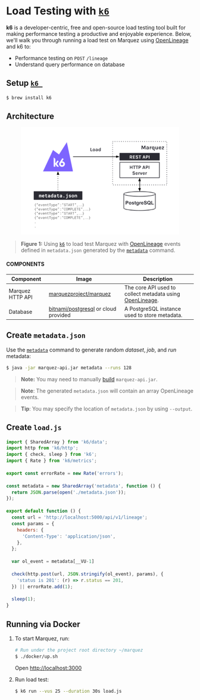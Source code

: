 # Load Testing with [`k6`](https://k6.io)

**k6** is a developer-centric, free and open-source load testing tool built for making performance testing a productive and enjoyable experience. Below, we'll walk you through running a load test on Marquez using [OpenLineage](https://github.com/OpenLineage/OpenLineage) and k6 to:

* Performance testing on `POST` `/lineage`
* Understand query performance on database

## Setup [`k6 `](https://k6.io)

```bash
$ brew install k6
```

## Architecture

<figure align="center">
  <img src="./load-testing-architecture.png">
</figure>

> **Figure 1:** Using [`k6`](https://k6.io) to load test Marquez with [OpenLineage](https://github.com/OpenLineage/OpenLineage) events defined in `metadata.json` generated by the [`metadata`](https://github.com/MarquezProject/marquez/blob/main/api/src/main/java/marquez/cli/MetadataCommand.java) command.

#### COMPONENTS

| Component        | Image                                                                               | Description                                                                                                            |
|------------------|-------------------------------------------------------------------------------------|------------------------------------------------------------------------------------------------------------------------|
| Marquez HTTP API | [marquezproject/marquez](https://hub.docker.com/r/marquezproject/marquez)           | The core API used to collect metadata using [OpenLineage](https://openlineage.io).                                     |
| Database         | [bitnami/postgresql](https://hub.docker.com/r/bitnami/postgresql) or cloud provided | A PostgreSQL instance used to store metadata.                                                                          |


## Create `metadata.json`

Use the [`metadata`](https://github.com/MarquezProject/marquez/blob/main/api/src/main/java/marquez/cli/MetadataCommand.java) command to generate random _dataset_, _job_, and _run_ metadata:

```bash
$ java -jar marquez-api.jar metadata --runs 128
```

> **Note:** You may need to manually [build](https://github.com/MarquezProject/marquez/tree/feature/load-testing-docs#building) `marquez-api.jar`.

> **Note**: The generated `metadata.json` will contain an array OpenLineage events.

> **Tip**: You may specify the location of `metadata.json` by using `--output`.

## Create `load.js`

```js
import { SharedArray } from 'k6/data';
import http from 'k6/http';
import { check, sleep } from 'k6';
import { Rate } from 'k6/metrics';

export const errorRate = new Rate('errors');

const metadata = new SharedArray('metadata', function () {
  return JSON.parse(open('./metadata.json'));
});

export default function () {
  const url = 'http://localhost:5000/api/v1/lineage';
  const params = {
    headers: {
      'Content-Type': 'application/json',
    },
  };

  var ol_event = metadata[__VU-1]

  check(http.post(url, JSON.stringify(ol_event), params), {
    'status is 201': (r) => r.status == 201,
  }) || errorRate.add(1);

  sleep(1);
}
```

## Running via Docker

1. To start Marquez, run:

   ```bash
   # Run under the project root directory ~/marquez
   $ ./docker/up.sh
   ```

   Open [http://localhost:3000](http://localhost:3000)

2. Run load test:

   ```bash
   $ k6 run --vus 25 --duration 30s load.js
   ```
